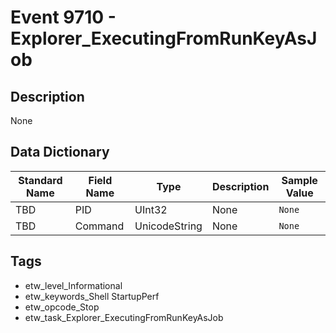 # Event 9710 - Explorer_ExecutingFromRunKeyAsJob

## Description
None

## Data Dictionary
|Standard Name|Field Name|Type|Description|Sample Value|
|---|---|---|---|---|
|TBD|PID|UInt32|None|`None`|
|TBD|Command|UnicodeString|None|`None`|

## Tags
* etw_level_Informational
* etw_keywords_Shell StartupPerf
* etw_opcode_Stop
* etw_task_Explorer_ExecutingFromRunKeyAsJob